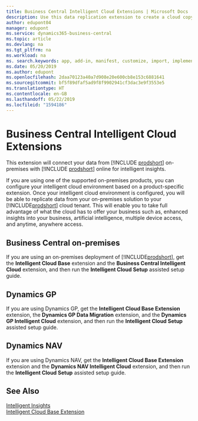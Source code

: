 ```yaml
---
title: Business Central Intelligent Cloud Extensions | Microsoft Docs
description: Use this data replication extension to create a cloud copy of your data so you are connected to the intelligent cloud.
author: edupont04
manager: edupont
ms.service: dynamics365-business-central
ms.topic: article
ms.devlang: na
ms.tgt_pltfrm: na
ms.workload: na
ms. search.keywords: app, add-in, manifest, customize, import, implement
ms.date: 05/20/2019
ms.author: edupont
ms.openlocfilehash: 2daa70123a40a7d908e20e600cb8e153c6881641
ms.sourcegitcommit: bf5f89dfaf5ad9f8f9902941cf3dac3e9f3553e5
ms.translationtype: HT
ms.contentlocale: en-GB
ms.lasthandoff: 05/22/2019
ms.locfileid: "1594186"
---
```

# <a name="business-central-intelligent-cloud-extensions"></a>Business Central Intelligent Cloud Extensions

This extension will connect your data from [!INCLUDE [prodshort](includes/prodshort.md)] on-premises with [!INCLUDE [prodshort](includes/prodshort.md)] online for intelligent insights.  

If you are using one of the supported on-premises products, you can configure your intelligent cloud environment based on a product-specific extension. Once your intelligent cloud environment is configured, you will be able to replicate data from your on-premises solution to your [!INCLUDE[prodshort](includes/prodshort.md)] cloud tenant. This will enable you to take full advantage of what the cloud has to offer your business such as, enhanced insights into your business, artificial intelligence, multiple device access, and anytime, anywhere access.  

## <a name="business-central-on-premises"></a>Business Central on-premises
If you are using an on-premises deployment of [!INCLUDE[prodshort](includes/prodshort.md)], get the **Intelligent Cloud Base** extension and the **Business Central Intelligent Cloud** extension, and then run the **Intelligent Cloud Setup** assisted setup guide.  

## <a name="dynamics-gp"></a>Dynamics GP
If you are using Dynamics GP, get the **Intelligent Cloud Base Extension** extension, the **Dynamics GP Data Migration** extension, and the **Dynamics GP Intelligent Cloud** extension, and then run the **Intelligent Cloud Setup** assisted setup guide.  

## <a name="dynamics-nav"></a>Dynamics NAV
If you are using Dynamics NAV, get the **Intelligent Cloud Base Extension** extension and the **Dynamics NAV Intelligent Cloud** extension, and then run the **Intelligent Cloud Setup** assisted setup guide.  

## <a name="see-also"></a>See Also

[Intelligent Insights](about-intelligent-cloud.md)  
[Intelligent Cloud Base Extension](ui-extensions-intelligent-cloud.md)  

